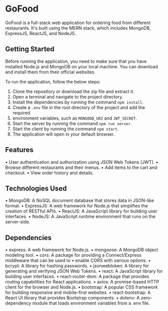 # GoFood

GoFood is a full-stack web application for ordering food from different restaurants. It's built using the MERN stack, which includes MongoDB, ExpressJS, ReactJS, and NodeJS.

## Getting Started

Before running the application, you need to make sure that you have installed Node.js and MongoDB on your local machine. You can download and install them from their official websites.

To run the application, follow the below steps:

1. Clone the repository or download the zip file and extract it.
2. Open a terminal and navigate to the project directory.
3. Install the dependencies by running the command `npm install`.
4. Create a `.env` file in the root directory of the project and add the required
5. environment variables, such as `MONGODB_URI` and `JWT_SECRET`.
6. Start the server by running the command `npm run server`.
7. Start the client by running the command `npm start`.
8. The application will open in your default browser.

## Features

• User authentication and authorization using JSON Web Tokens (JWT).
• Browse different restaurants and their menus.
• Add items to the cart and checkout.
• View order history and details.

## Technologies Used

• MongoDB: A NoSQL document database that stores data in JSON-like format.
• ExpressJS: A web framework for Node.js that simplifies the creation of RESTful APIs.
• ReactJS: A JavaScript library for building user interfaces.
• NodeJS: A JavaScript runtime environment that runs on the server-side.

## Dependencies

• express: A web framework for Node.js.
• mongoose: A MongoDB object modeling tool.
• cors: A package for providing a Connect/Express middleware that can be used to • enable CORS with various options.
• bcrypt: A library for hashing passwords.
• jsonwebtoken: A library for generating and verifying JSON Web Tokens.
• react: A JavaScript library for building user interfaces.
• react-router-dom: A package that provides routing capabilities for React applications.
• axios: A promise-based HTTP client for the browser and Node.js.
• bootstrap: A popular CSS framework for building responsive and mobile-first websites.
• react-bootstrap: A React UI library that provides Bootstrap components.
• dotenv: A zero-dependency module that loads environment variables from a .env file.
